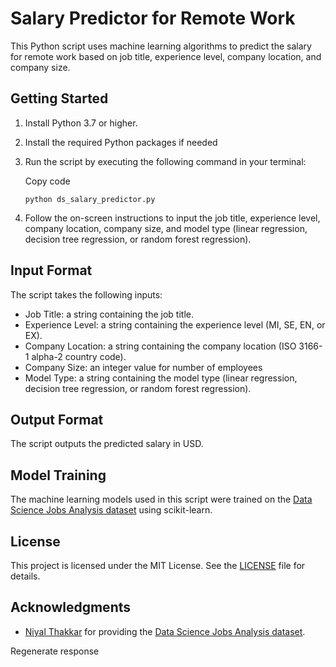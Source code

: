 
# Salary Predictor for Remote Work

This Python script uses machine learning algorithms to predict the salary for remote work based on job title, experience level, company location, and company size.

## Getting Started

1.  Install Python 3.7 or higher.
    
2.  Install the required Python packages if needed
    
3.  Run the script by executing the following command in your terminal:
    
    Copy code
    
    `python ds_salary_predictor.py` 
    
4.  Follow the on-screen instructions to input the job title, experience level, company location, company size, and model type (linear regression, decision tree regression, or random forest regression).
    

## Input Format

The script takes the following inputs:

-   Job Title: a string containing the job title.
-   Experience Level: a string containing the experience level (MI, SE, EN, or EX).
-   Company Location: a string containing the company location (ISO 3166-1 alpha-2 country code).
-   Company Size: an integer value for number of employees 
-   Model Type: a string containing the model type (linear regression, decision tree regression, or random forest regression).

## Output Format

The script outputs the predicted salary in USD.

## Model Training

The machine learning models used in this script were trained on the [Data Science Jobs Analysis dataset](https://www.kaggle.com/niyalthakkar/data-science-jobs-analysis) using scikit-learn.

## License

This project is licensed under the MIT License. See the [LICENSE](https://chat.openai.com/LICENSE) file for details.

## Acknowledgments

-   [Niyal Thakkar](https://www.kaggle.com/niyalthakkar) for providing the [Data Science Jobs Analysis dataset](https://www.kaggle.com/niyalthakkar/data-science-jobs-analysis).

Regenerate response